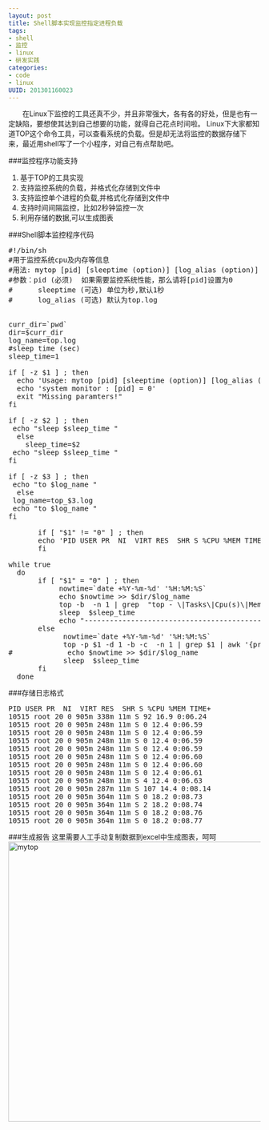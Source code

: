 ```yaml
---
layout: post
title: Shell脚本实现监控指定进程负载
tags: 
- shell
- 监控
- linux
- 研发实践
categories:
- code
- linux 
UUID: 201301160023
---
```


 　　在Linux下监控的工具还真不少，并且非常强大，各有各的好处，但是也有一定缺陷，要想使其达到自己想要的功能，就得自己花点时间啦。
Linux下大家都知道TOP这个命令工具，可以查看系统的负载。但是却无法将监控的数据存储下来，最近用shell写了一个小程序，对自己有点帮助吧。

###监控程序功能支持
<ol>
<li>基于TOP的工具实现</li>
<li>支持监控系统的负载，并格式化存储到文件中</li>
<li>支持监控单个进程的负载,并格式化存储到文件中</li>
<li>支持时间间隔监控，比如2秒钟监控一次</li>
<li>利用存储的数据,可以生成图表</li>
</ol>

###Shell脚本监控程序代码
<pre id="bash">
#!/bin/sh
#用于监控系统cpu及内存等信息
#用法: mytop [pid] [sleeptime (option)] [log_alias (option)]
#参数：pid (必须)  如果需要监控系统性能，那么请将[pid]设置为0
#      sleeptime (可选) 单位为秒,默认1秒
#      log_alias (可选) 默认为top.log


curr_dir=`pwd`
dir=$curr_dir
log_name=top.log
#sleep time (sec)
sleep_time=1

if [ -z $1 ] ; then
  echo 'Usage: mytop [pid] [sleeptime (option)] [log_alias (option)]'
  echo 'system monitor : [pid] = 0'
  exit "Missing paramters!"
fi

if [ -z $2 ] ; then
 echo "sleep $sleep_time "
  else
    sleep_time=$2
 echo "sleep $sleep_time "
fi

if [ -z $3 ] ; then
 echo "to $log_name "
  else
 log_name=top_$3.log 
 echo "to $log_name "
fi

       if [ "$1" != "0" ] ; then
       echo 'PID USER PR  NI  VIRT RES  SHR S %CPU %MEM TIME+' >> $dir/$log_name
       fi

while true
  do
       if [ "$1" = "0" ] ; then
            nowtime=`date +%Y-%m-%d' '%H:%M:%S`
            echo $nowtime >> $dir/$log_name 
            top -b  -n 1 | grep  "top - \|Tasks\|Cpu(s)\|Mem\|Swap" >> $dir/$log_name
            sleep  $sleep_time
            echo "----------------------------------------------------------" >> $dir/$log_name 
       else
             nowtime=`date +%Y-%m-%d' '%H:%M:%S`
             top -p $1 -d 1 -b -c  -n 1 | grep $1 | awk '{print $1,$2,$3,$4,$5,$6,$7,$8,$9,$10,$11}'  >> $dir/$log_name
#             echo $nowtime >> $dir/$log_name 
             sleep  $sleep_time
       fi
  done
</pre>

###存储日志格式
<pre id="bash">
PID USER PR  NI  VIRT RES  SHR S %CPU %MEM TIME+
10515 root 20 0 905m 338m 11m S 92 16.9 0:06.24
10515 root 20 0 905m 248m 11m S 0 12.4 0:06.59
10515 root 20 0 905m 248m 11m S 0 12.4 0:06.59
10515 root 20 0 905m 248m 11m S 0 12.4 0:06.59
10515 root 20 0 905m 248m 11m S 0 12.4 0:06.59
10515 root 20 0 905m 248m 11m S 0 12.4 0:06.60
10515 root 20 0 905m 248m 11m S 0 12.4 0:06.60
10515 root 20 0 905m 248m 11m S 0 12.4 0:06.61
10515 root 20 0 905m 248m 11m S 4 12.4 0:06.63
10515 root 20 0 905m 287m 11m S 107 14.4 0:08.14
10515 root 20 0 905m 364m 11m S 0 18.2 0:08.73
10515 root 20 0 905m 364m 11m S 2 18.2 0:08.74
10515 root 20 0 905m 364m 11m S 0 18.2 0:08.76
10515 root 20 0 905m 364m 11m S 0 18.2 0:08.77
</pre>

###生成报告
这里需要人工手动复制数据到excel中生成图表，呵呵
<img src="{{site.static_url}}/assets/images/linux/mytop.jpg" width="560px"  alt="mytop" ></img>
